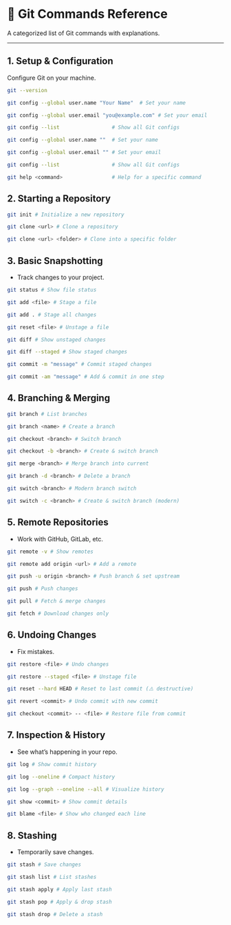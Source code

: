 # 🧾 Git Commands Reference

A categorized list of Git commands with explanations.

---

## 1. Setup & Configuration

Configure Git on your machine.

```bash
git --version
```

```bash
git config --global user.name "Your Name"  # Set your name
```

```bash
git config --global user.email "you@example.com" # Set your email
```

```bash
git config --list                 # Show all Git configs
```

```bash
git config --global user.name ""  # Set your name
```

```bash
git config --global user.email "" # Set your email
```

```bash
git config --list                 # Show all Git configs
```

```bash
git help <command>                # Help for a specific command
```

## 2. Starting a Repository

```bash
git init # Initialize a new repository
```

```bash
git clone <url> # Clone a repository
```

```bash
git clone <url> <folder> # Clone into a specific folder
```

## 3. Basic Snapshotting

- Track changes to your project.

```bash
git status # Show file status
```

```bash
git add <file> # Stage a file
```

```bash
git add . # Stage all changes
```

```bash
git reset <file> # Unstage a file
```

```bash
git diff # Show unstaged changes
```

```bash
git diff --staged # Show staged changes
```

```bash
git commit -m "message" # Commit staged changes
```

```bash
git commit -am "message" # Add & commit in one step
```

## 4. Branching & Merging

```bash
git branch # List branches
```

```bash
git branch <name> # Create a branch
```

```bash
git checkout <branch> # Switch branch
```

```bash
git checkout -b <branch> # Create & switch branch
```

```bash
git merge <branch> # Merge branch into current
```

```bash
git branch -d <branch> # Delete a branch
```

```bash
git switch <branch> # Modern branch switch
```

```bash
git switch -c <branch> # Create & switch branch (modern)
```

## 5. Remote Repositories

- Work with GitHub, GitLab, etc.

```bash
git remote -v # Show remotes
```

```bash
git remote add origin <url> # Add a remote
```

```bash
git push -u origin <branch> # Push branch & set upstream
```

```bash
git push # Push changes
```

```bash
git pull # Fetch & merge changes
```

```bash
git fetch # Download changes only
```

## 6. Undoing Changes

- Fix mistakes.

```bash
git restore <file> # Undo changes
```

```bash
git restore --staged <file> # Unstage file
```

```bash
git reset --hard HEAD # Reset to last commit (⚠️ destructive)
```

```bash
git revert <commit> # Undo commit with new commit
```

```bash
git checkout <commit> -- <file> # Restore file from commit
```

## 7. Inspection & History

- See what’s happening in your repo.

```bash
git log # Show commit history
```

```bash
git log --oneline # Compact history
```

```bash
git log --graph --oneline --all # Visualize history
```

```bash
git show <commit> # Show commit details
```

```bash
git blame <file> # Show who changed each line
```

## 8. Stashing

- Temporarily save changes.

```bash
git stash # Save changes
```

```bash
git stash list # List stashes
```

```bash
git stash apply # Apply last stash
```

```bash
git stash pop # Apply & drop stash
```

```bash
git stash drop # Delete a stash
```
